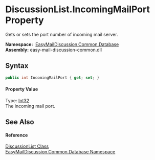 DiscussionList.IncomingMailPort Property
========================================
Gets or sets the port number of incoming mail server.

  **Namespace:**  [EasyMailDiscussion.Common.Database][1]  
  **Assembly:** easy-mail-discussion-common.dll

Syntax
------

```csharp
public int IncomingMailPort { get; set; }
```

#### Property Value
Type: [Int32][2]  
 The incoming mail port. 

See Also
--------

#### Reference
[DiscussionList Class][3]  
[EasyMailDiscussion.Common.Database Namespace][1]  

[1]: ../README.md
[2]: https://docs.microsoft.com/dotnet/api/system.int32
[3]: README.md